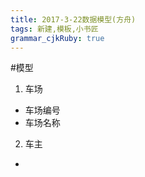 ```yaml
---
title: 2017-3-22数据模型(方舟)
tags: 新建,模板,小书匠
grammar_cjkRuby: true
---
```

#模型
1. 车场
* 车场编号
* 车场名称
2. 车主
* 